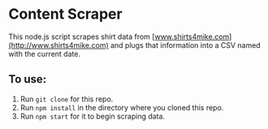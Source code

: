 # Content Scraper

This node.js script scrapes shirt data from [www.shirts4mike.com](http://www.shirts4mike.com) 
and plugs that information into a CSV named with the current date.

## To use:
1. Run `git clone` for this repo.
2. Run `npm install` in the directory where you cloned this repo.
3. Run `npm start` for it to begin scraping data.